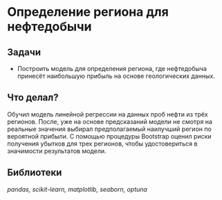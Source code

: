 
# Определение региона для нефтедобычи


## Задачи

 - Построить модель для определения региона, где нефтедобыча принесёт наибольшую прибыль на основе геологических данных.


## Что делал?

Обучил модель линейной регрессии на данных проб нефти из трёх регионов. 
После, уже на основе предсказаний модели не смотря на реальные значения выбирал предполагаемый наилучший регион по вероятной прибыли.
С помощью процедуры Bootstrap оценил риски получения убытков для трех регионов, чтобы удостовериться в значимости результатов модели.



## Библиотеки

*pandas, scikit-learn, matplotlib, seaborn, optuna*
